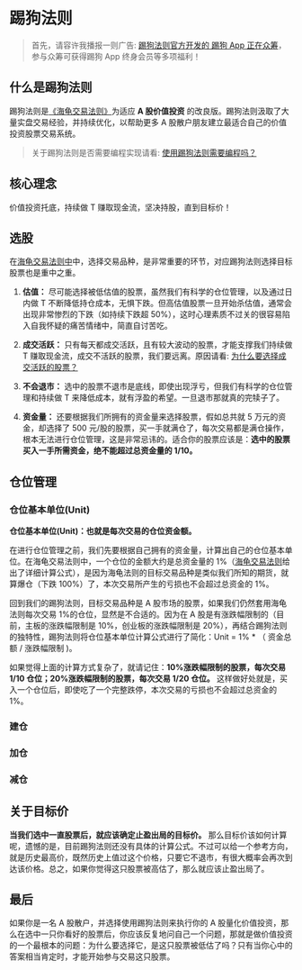 # 踢狗法则

> 首先，请容许我播报一则广告: [踢狗法则官方开发的 踢狗 App 正在众筹](./crowdfunding.md#踢狗-app-众筹说明)，参与众筹可获得踢狗 App 终身会员等多项福利！

## 什么是踢狗法则

踢狗法则是[《海龟交易法则》](./haigui.md)为适应 **A 股价值投资** 的改良版。踢狗法则汲取了大量实盘交易经验，并持续优化，以帮助更多 A 股散户朋友建立最适合自己的价值投资股票交易系统。

> 关于踢狗法则是否需要编程实现请看: [使用踢狗法则需要编程吗？](./qa/%E4%BD%BF%E7%94%A8%E8%B8%A2%E7%8B%97%E6%B3%95%E5%88%99%E9%9C%80%E8%A6%81%E7%BC%96%E7%A8%8B%E5%90%97%EF%BC%9F.md)

## 核心理念

价值投资托底，持续做 T 赚取现金流，坚决持股，直到目标价！

## 选股

在[海龟交易法则中](./haigui.md)中，选择交易品种，是非常重要的环节，对应踢狗法则选择目标股票也是重中之重。

1.  **估值：** 尽可能选择被低估值的股票，虽然我们有科学的仓位管理，以及通过日内做 T 不断降低持仓成本，无惧下跌。但高估值股票一旦开始杀估值，通常会出现非常惨烈的下跌（如持续下跌超 50%），这时心理素质不过关的很容易陷入自我怀疑的痛苦情绪中，简直自讨苦吃。

1.  **成交活跃：** 只有每天都成交活跃，且有较大波动的股票，才能支撑我们持续做 T 赚取现金流，成交不活跃的股票，我们要远离。原因请看: [为什么要选择成交活跃的股票？](./qa/%E4%B8%BA%E4%BB%80%E4%B9%88%E8%A6%81%E9%80%89%E6%8B%A9%E6%88%90%E4%BA%A4%E6%B4%BB%E8%B7%83%E7%9A%84%E8%82%A1%E7%A5%A8%EF%BC%9F.md)

1.  **不会退市：** 选中的股票不退市是底线，即使出现浮亏，但我们有科学的仓位管理和持续做 T 来降低成本，就有浮盈的希望。一旦退市那就真的完犊子了。

1.  **资金量：** 还要根据我们所拥有的资金量来选择股票，假如总共就 5 万元的资金，却选择了 500 元/股的股票，买一手就满仓了，每次交易都是满仓操作，根本无法进行仓位管理，这是非常忌讳的。适合你的股票应该是：**选中的股票买入一手所需资金，绝不能超过总资金量的 1/10。**

## 仓位管理

### 仓位基本单位(Unit)

**仓位基本单位(Unit)：也就是每次交易的仓位资金额。**

在进行仓位管理之前，我们先要根据自己拥有的资金量，计算出自己的仓位基本单位。在海龟交易法则中，一个仓位的金额大约是总资金量的 1%（[海龟交易法则](./haigui.md#仓位的基本单位-unit)给出了详细计算公式），是因为海龟法则的目标交易品种是类似我们所知的期货，就算爆仓（下跌 100%）了，本次交易所产生的亏损也不会超过总资金的 1%。

回到我们的踢狗法则，目标交易品种是 A 股市场的股票，如果我们仍然套用海龟法则每次交易 1%的仓位，显然是不合适的。因为在 A 股是有涨跌幅限制的（目前，主板的涨跌幅限制是 10%，创业板的涨跌幅限制是 20%），再结合踢狗法则的独特性，踢狗法则将仓位基本单位计算公式进行了简化：Unit = 1% \* （ 资金总额 / 涨跌幅限制 )。

如果觉得上面的计算方式复杂了，就请记住：**10%涨跌幅限制的股票，每次交易 1/10 仓位；20%涨跌幅限制的股票，每次交易 1/20 仓位。** 这样做好处就是，买入一个仓位后，即使吃了一个完整跌停，本次交易的亏损也不会超过总资金的 1%。

### 建仓

### 加仓

### 减仓

## 关于目标价

**当我们选中一直股票后，就应该确定止盈出局的目标价。** 那么目标价该如何计算呢，遗憾的是，目前踢狗法则还没有具体的计算公式。不过可以给一个参考方向，就是历史最高价，既然历史上值过这个价格，只要它不退市，有很大概率会再次到达该价格。总之，如果你觉得这只股票被高估了，那么就应该止盈出局了。

## 最后

如果你是一名 A 股散户，并选择使用踢狗法则来执行你的 A 股量化价值投资，那么在选中一只你看好的股票后，你应该反复地问自己一个问题，那就是做价值投资的一个最根本的问题：为什么要选择它，是这只股票被低估了吗？只有当你心中的答案相当肯定时，才能开始参与交易这只股票。
